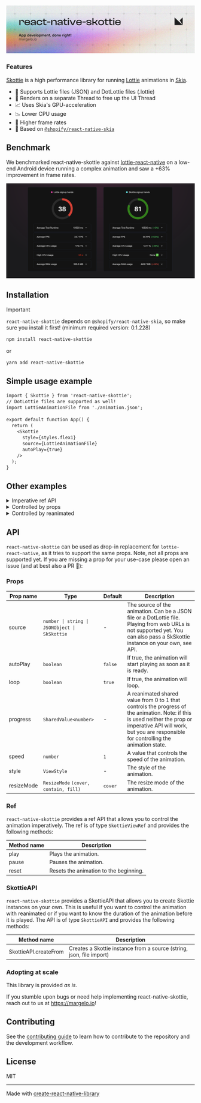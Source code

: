<a href="https://margelo.io">
  <picture>
    <source media="(prefers-color-scheme: dark)" srcset="./docs/bg-dark.png" />
    <source media="(prefers-color-scheme: light)" srcset="./docs/bg-light.png" />
    <img alt="ReactNativeSkottie" src="./docs/bg-light.png" />
  </picture>
</a>

### Features

[Skottie](https://skia.org/docs/user/modules/skottie/) is a high performance library for running [Lottie](https://airbnb.design/lottie/) animations in [Skia](https://skia.org).

- 📄 Supports Lottie files (JSON) and DotLottie files (.lottie)
- 🧵 Renders on a separate Thread to free up the UI Thread
- 📈 Uses Skia's GPU-acceleration
- 📉 Lower CPU usage
- 🏃 Higher frame rates
- 🔗 Based on [`@shopify/react-native-skia`](https://github.com/Shopify/react-native-skia)

## Benchmark

We benchmarked react-native-skottie against [lottie-react-native](https://github.com/lottie-react-native/lottie-react-native) on a low-end Android device running a complex animation and saw a +63% improvement in frame rates.

![Screenshot of a Performance Comparison with lottie](./docs/perf_comparison_2.png)

## Installation

> [!IMPORTANT]
> `react-native-skottie` depends on `@shopify/react-native-skia`, so make sure you install it first! (minimum required
> version: 0.1.228)

```sh
npm install react-native-skottie
```

or

```sh
yarn add react-native-skottie
```

## Simple usage example

```tsx
import { Skottie } from 'react-native-skottie';
// DotLottie files are supported as well!
import LottieAnimationFile from './animation.json';

export default function App() {
  return (
    <Skottie
      style={styles.flex1}
      source={LottieAnimationFile}
      autoPlay={true}
    />
  );
}
```

## Other examples

<details>
  <summary>Imperative ref API</summary>

```tsx
import { Skottie } from 'react-native-skottie';
import { Button } from 'react-native';

export default function App() {
  const skottieRef = useRef<SkottieViewRef>(null);

  return (
    <View>
      <Skottie
        ref={skottieRef}
        style={styles.flex1}
        source={LottieAnimationFile}
      />

      <Button
        title="Play"
        onPress={() => skottieRef.current?.play()}
      />
      <Button
        title="Pause"
        onPress={() => skottieRef.current?.pause()}
      />
      <Button
        title="Reset"
        onPress={() => skottieRef.current?.reset()}
      />
    </View>
  );
}

```

</details>

<details>
  <summary>Controlled by props</summary>

```tsx
import { Skottie } from 'react-native-skottie';
import { Button } from 'react-native';

export default function App() {
  const [isPlaying, setIsPlaying] = useState(false);

  return (
    <View>
      <Skottie
        autoPlay={isPlaying}
        style={styles.flex1}
        source={LottieAnimationFile}
      />

      <Button
        title="Play"
        onPress={() => setIsPlaying(true)}
      />
      <Button
        title="Pause"
        onPress={() => setIsPlaying(false)}
      />
    </View>
  );
}

```

</details>

<details>
  <summary>Controlled by reanimated</summary>

<br />
Note: React Natives Animated API is not supported yet.

```tsx
import { Skottie, SkottieAPI } from 'react-native-skottie';
import { useSharedValue, withTiming, Easing } from 'react-native-reanimated';

export default function App() {
  // A progress value from 0 to 1
  const progress = useSharedValue(0);

  // We need to run the animation on our own, therefor, we need to know the
  // animation's duration. We can either look that up from the lottie file,
  // or we can create the SkSkottie instance ourselves and get the duration:
  const skottieAnimation = useMemo(() => SkottieAPI.createFrom(lottieFile), []);
  const duration = skottieAnimation.duration;

  // Run the animation:
  useEffect(() => {
    // Will play the animation once …
    progress.value = withTiming(1, {
      duration: duration,
      easing: Easing.linear,
    });
    // … if you want to loop you could use withRepeat
  }, [duration]);

  return (
    <Skottie
      autoPlay={true}
      style={styles.flex1}
      source={LottieAnimationFile}
      // Pass the shared value to Skottie to drive the animation:
      progress={progress}
    />
  );
}

```

</details>

## API

`react-native-skottie` can be used as drop-in replacement for `lottie-react-native`, as it tries to support the same
props.
Note, not all props are supported yet. If you are missing a prop for your use-case please open an issue (and at best
also a PR 🤝):

### Props

| Prop name  | Type                                          | Default | Description                                                                                                                                                                                                         |
|------------|-----------------------------------------------|---------|---------------------------------------------------------------------------------------------------------------------------------------------------------------------------------------------------------------------|
| source     | `number \| string \| JSONObject \| SkSkottie` | -       | The source of the animation. Can be a JSON file or a DotLottie file. Playing from web URLs is not supported yet. You can also pass a SkSkottie instance on your own, see API.                                       |
| autoPlay   | `boolean`                                     | `false` | If true, the animation will start playing as soon as it is ready.                                                                                                                                                   |
| loop       | `boolean`                                     | `true`  | If true, the animation will loop.                                                                                                                                                                                   |
| progress   | `SharedValue<number>`                         | -       | A reanimated shared value from 0 to 1 that controls the progress of the animation. Note: if this is used neither the prop or imperative API will work, but you are responsible for controlling the animation state. |
| speed      | `number`                                      | `1`     | A value that controls the speed of the animation.                                                                                                                                                                   |
| style      | `ViewStyle`                                   | -       | The style of the animation.                                                                                                                                                                                         |
| resizeMode | `ResizeMode` `(cover, contain, fill)`         | `cover` | The resize mode of the animation.                                                                                                                                                                                   |

### Ref

`react-native-skottie` provides a ref API that allows you to control the animation imperatively. The ref is of type
`SkottieViewRef` and provides the following methods:

| Method name | Description                            |
|-------------|----------------------------------------|
| play        | Plays the animation.                   |
| pause       | Pauses the animation.                  |
| reset       | Resets the animation to the beginning. |

### SkottieAPI

`react-native-skottie` provides a SkottieAPI that allows you to create Skottie instances on your own. This is useful if
you want to control the animation with reanimated or if you want to know the duration of the animation before it is
played. The API is of type `SkottieAPI` and provides the following methods:

| Method name           | Description                                                          |
|-----------------------|----------------------------------------------------------------------|
| SkottieAPI.createFrom | Creates a Skottie instance from a source (string, json, file import) |


### Adopting at scale

This library is provided _as is_.

If you stumble upon bugs or need help implementing react-native-skottie, reach out to us at https://margelo.io!

## Contributing

See the [contributing guide](CONTRIBUTING.md) to learn how to contribute to the repository and the development workflow.

## License

MIT

---

Made with [create-react-native-library](https://github.com/callstack/react-native-builder-bob)
